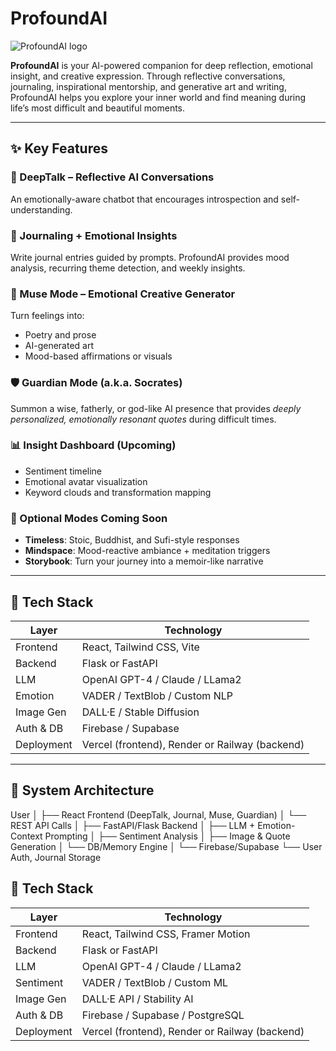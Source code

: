 # ProfoundAI

![ProfoundAI logo](https://github.com/user-attachments/assets/a0a9c15c-1be6-411e-b3bb-2f524c43210b)


**ProfoundAI** is your AI-powered companion for deep reflection, emotional insight, and creative expression. Through reflective conversations, journaling, inspirational mentorship, and generative art and writing, ProfoundAI helps you explore your inner world and find meaning during life’s most difficult and beautiful moments.

---

## ✨ Key Features

### 💬 DeepTalk – Reflective AI Conversations  
An emotionally-aware chatbot that encourages introspection and self-understanding.

### 📝 Journaling + Emotional Insights  
Write journal entries guided by prompts. ProfoundAI provides mood analysis, recurring theme detection, and weekly insights.

### 🎨 Muse Mode – Emotional Creative Generator  
Turn feelings into:
- Poetry and prose  
- AI-generated art  
- Mood-based affirmations or visuals

### 🛡️ Guardian Mode (a.k.a. Socrates)  
Summon a wise, fatherly, or god-like AI presence that provides *deeply personalized, emotionally resonant quotes* during difficult times.

### 📊 Insight Dashboard (Upcoming)  
- Sentiment timeline  
- Emotional avatar visualization  
- Keyword clouds and transformation mapping

### 🧠 Optional Modes Coming Soon
- **Timeless**: Stoic, Buddhist, and Sufi-style responses  
- **Mindspace**: Mood-reactive ambiance + meditation triggers  
- **Storybook**: Turn your journey into a memoir-like narrative

---

## 🚀 Tech Stack

| Layer       | Technology                     |
|-------------|--------------------------------|
| Frontend    | React, Tailwind CSS, Vite      |
| Backend     | Flask or FastAPI               |
| LLM         | OpenAI GPT-4 / Claude / LLama2 |
| Emotion     | VADER / TextBlob / Custom NLP  |
| Image Gen   | DALL·E / Stable Diffusion      |
| Auth & DB   | Firebase / Supabase            |
| Deployment  | Vercel (frontend), Render or Railway (backend) |

---

## 🧠 System Architecture

User
│
├── React Frontend (DeepTalk, Journal, Muse, Guardian)
│     └── REST API Calls
│
├── FastAPI/Flask Backend
│     ├── LLM + Emotion-Context Prompting
│     ├── Sentiment Analysis
│     ├── Image & Quote Generation
│     └── DB/Memory Engine
│
└── Firebase/Supabase
└── User Auth, Journal Storage

## 🚀 Tech Stack

| Layer       | Technology                  |
|-------------|-----------------------------|
| Frontend    | React, Tailwind CSS, Framer Motion |
| Backend     | Flask or FastAPI            |
| LLM         | OpenAI GPT-4 / Claude / LLama2 |
| Sentiment   | VADER / TextBlob / Custom ML |
| Image Gen   | DALL·E API / Stability AI   |
| Auth & DB   | Firebase / Supabase / PostgreSQL |
| Deployment  | Vercel (frontend), Render or Railway (backend) |
